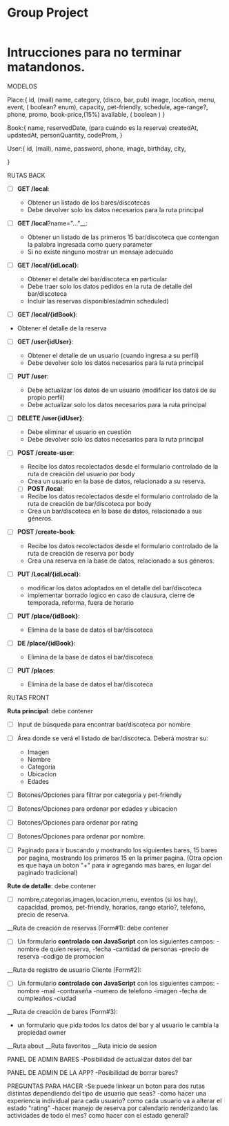 # Group Project

<p align="left">
<img src="https://style.shockvisual.net/wp-content/uploads/2019/10/beer-background-ZC2QTEK.jpg" alt=""/>
</p>

# Intrucciones para no terminar matandonos.

MODELOS

Place:{
    id, (mail)
    name,
    category, (disco, bar, pub)
    <!-- category2, (proximo sprint) -->
    image,
    location,
    menu,
    event, ( boolean? enum),
    capacity,
    pet-friendly,
    schedule,
    age-range?,
    phone,
    promo,
    book-price,(15%)
    available, ( boolean )
    <!-- rating?(proximo sprint) -->
}

Book:{
    name,
    reservedDate, (para cuándo es la reserva)
    createdAt,
    updatedAt,
    personQuantity,
    codeProm,
}

User:{
    id, (mail),
    name,
    password,
    phone,
    image,
    birthday,
    city,
<!--     propietario, ? renderizar form de creación de place : no renderizar nada-->
<!--     admin:? -->
}

RUTAS BACK





- [ ] __GET /local__:
  - Obtener un listado de los bares/discotecas
  - Debe devolver solo los datos necesarios para la ruta principal

- [ ] __GET /local__?name="..."__:
  - Obtener un listado de las primeros 15 bar/discoteca que contengan la palabra ingresada como query parameter
  - Si no existe ninguno mostrar un mensaje adecuado

- [ ] __GET /local/{idLocal}__:
  - Obtener el detalle del bar/discoteca en particular
  - Debe traer solo los datos pedidos en la ruta de detalle del bar/discoteca
  - Incluir las reservas disponibles(admin scheduled)

- [ ] __GET /local/{idBook}__:
- Obtener el detalle de la reserva


- [ ] __GET /user{idUser}__:
  - Obtener el detalle de un usuario (cuando ingresa a su perfil)
  - Debe devolver solo los datos necesarios para la ruta principal

- [ ] __PUT /user__:
  - Debe actualizar los datos de un usuario (modificar los datos de su propio perfil)
  - Debe actualizar solo los datos necesarios para la ruta principal
  
- [ ] __DELETE /user{idUser}__:
  - Debe eliminar el usuario en cuestión
  - Debe devolver solo los datos necesarios para la ruta principal




- [ ] __POST /create-user__:
  - Recibe los datos recolectados desde el formulario controlado de la ruta de creación del usuario por body
  - Crea un usuario en la base de datos, relacionado a su reserva.

  - [ ] __POST /local__:
  - Recibe los datos recolectados desde el formulario controlado de la ruta de creación de bar/discoteca por body
  - Crea un bar/discoteca en la base de datos, relacionado a sus géneros.

- [ ] __POST /create-book__:
  - Recibe los datos recolectados desde el formulario controlado de la ruta de creación de reserva por body
  - Crea una reserva en la base de datos, relacionado a sus géneros.

- [ ] __PUT /Local/{idLocal}__:
  - modificar los datos adoptados en el detalle del bar/discoteca
  - implementar borrado logico en caso de clausura, cierre de temporada, reforma, fuera de horario

- [ ] __PUT /place/{idBook}__:
  - Elimina de la base de datos el bar/discoteca

- [ ] __DE /place/{idBook}__:
  - Elimina de la base de datos el bar/discoteca

- [ ] __PUT /places__:
  - Elimina de la base de datos el bar/discoteca


RUTAS FRONT

__Ruta principal__: debe contener

- [ ] Input de búsqueda para encontrar bar/discoteca por nombre
- [ ] Área donde se verá el listado de bar/discoteca. Deberá mostrar su:
  - Imagen
  - Nombre
  - Categoria
  - Ubicacion
  - Edades
  <!-- - Puntuacion (proximo sprint) --> 
- [ ] Botones/Opciones para filtrar por categoria y pet-friendly
- [ ] Botones/Opciones para ordenar por edades y ubicacion
- [ ] Botones/Opciones para ordenar por rating
- [ ] Botones/Opciones para ordenar por nombre.

- [ ] Paginado para ir buscando y mostrando los siguientes bares, 15 bares por pagina, mostrando los primeros 15 en la primer pagina. (Otra opcion es que haya un boton 
      "+" para ir agregando mas bares, en lugar del paginado tradicional)

__Rute de detalle__: debe contener
- [ ] nombre,categorias,imagen,locacion,menu, eventos (si los hay), capacidad, promos, pet-friendly, horarios, rango etario?, telefono, precio de reserva.

__Ruta de creación de reservas (Form#1): debe contener
- [ ] Un formulario __controlado con JavaScript__ con los siguientes campos:
  -nombre de quien reserva,
  -fecha
  -cantidad de personas
  -precio de reserva
  -codigo de promocion

__Ruta de registro de usuario Cliente (Form#2):
- [ ] Un formulario __controlado con JavaScript__ con los siguientes campos:
  -nombre
  -mail
  -contraseña
  -numero de telefono
  -imagen
  -fecha de cumpleaños
  -ciudad

__Ruta de creación de bares (Form#3):
  - un formulario que pida todos los datos del bar y al usuario le cambia la propiedad owner

__Ruta about
__Ruta favoritos
__Ruta inicio de sesion

PANEL DE ADMIN BARES
-Posibilidad de actualizar datos del bar

PANEL DE ADMIN DE LA APP?
-Posibilidad de borrar bares?

PREGUNTAS PARA HACER
-Se puede linkear un boton para dos rutas distintas dependiendo del tipo de usuario que seas?
-como hacer una experiencia individual para cada usuario? como cada usuario va a alterar el estado "rating"
-hacer manejo de reserva por calendario renderizando las actividades de todo el mes? como hacer con el estado general?
